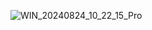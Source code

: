 ![WIN_20240824_10_22_15_Pro](https://github.com/user-attachments/assets/b8c0bb3c-1417-4a39-9398-f9674220633a)
